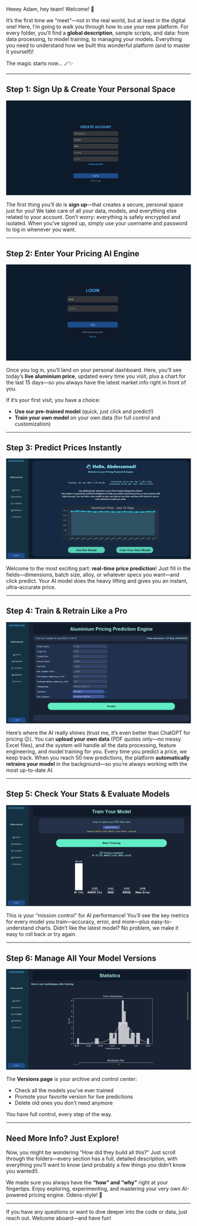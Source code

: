 Heeey Adam, hey team! Welcome! 🎉

It’s the first time we “meet”—not in the real world, but at least in the digital one!
Here, I’m going to walk you through how to use your new platform. For every folder, you’ll find a **global description**, sample scripts, and data: from data processing, to model training, to managing your models. Everything you need to understand how we built this wonderful platform (and to master it yourself)!

The magic starts now… 🪄✨

---

## Step 1: Sign Up & Create Your Personal Space

![Sign Up Page](Platform/page_1.png)

The first thing you’ll do is **sign up**—that creates a secure, personal space just for you!
We take care of all your data, models, and everything else related to your account. Don’t worry: everything is safely encrypted and isolated.
When you’ve signed up, simply use your username and password to log in whenever you want.

---

## Step 2: Enter Your Pricing AI Engine

![Login Page](Platform/page_2.png)

Once you log in, you’ll land on your personal dashboard.
Here, you’ll see today’s **live aluminium price**, updated every time you visit, plus a chart for the last 15 days—so you always have the latest market info right in front of you.

If it’s your first visit, you have a choice:

* **Use our pre-trained model** (quick, just click and predict!)
* **Train your own model** on your own data (for full control and customization)

---

## Step 3: Predict Prices Instantly

![Prediction Page](Platform/page_3.png)

Welcome to the most exciting part: **real-time price prediction**!
Just fill in the fields—dimensions, batch size, alloy, or whatever specs you want—and click predict.
Your AI model does the heavy lifting and gives you an instant, ultra-accurate price.

---

## Step 4: Train & Retrain Like a Pro

![Model Training Page](Platform/page_4.png)

Here’s where the AI really shines (trust me, it’s even better than ChatGPT for pricing 😉).
You can **upload your own data** (PDF quotes only—no messy Excel files), and the system will handle all the data processing, feature engineering, and model training for you.
Every time you predict a price, we keep track. When you reach 50 new predictions, the platform **automatically retrains your model** in the background—so you’re always working with the most up-to-date AI.

---

## Step 5: Check Your Stats & Evaluate Models

![Statistics Page](Platform/page_6.png)

This is your “mission control” for AI performance!
You’ll see the key metrics for every model you train—accuracy, error, and more—plus easy-to-understand charts.
Didn’t like the latest model? No problem, we make it easy to roll back or try again.

---

## Step 6: Manage All Your Model Versions

![Version Management Page](Platform/page_7.png)

The **Versions page** is your archive and control center:

* Check all the models you’ve ever trained
* Promote your favorite version for live predictions
* Delete old ones you don’t need anymore

You have full control, every step of the way.

---

## Need More Info? Just Explore!

Now, you might be wondering “How did they build all this?”
Just scroll through the folders—every section has a full, detailed description, with everything you’ll want to know (and probably a few things you didn’t know you wanted!).

We made sure you always have the **“how” and “why”** right at your fingertips.
Enjoy exploring, experimenting, and mastering your very own AI-powered pricing engine. Odens-style! 🚀

---

If you have any questions or want to dive deeper into the code or data, just reach out.
Welcome aboard—and have fun!
